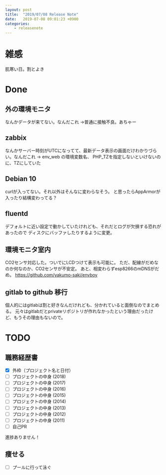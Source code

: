 ```yaml
---
layout: post
title:  "2019/07/08 Release Note"
date:   2019-07-08 09:01:23 +0900
categories:
	- releasenote
---
```

# 雑感

肌寒い日。割とよき

# Done

## 外の環境モニタ

なんかデータが来てない。なんだこれ
→普通に接触不良。あちゃー

## zabbix

なんかサーバー時刻がUTCになってて、最新データ表示の画面だけわかりづらい。なんだこれ
→ env_web の環境変数名、 PHP_TZを指定しないといけないのに、TZにしていた

## Debian 10

curlが入ってない。それ以外はそんなに変わらなそう。
と思ったらAppArmorが入ったり結構変わってる？

## fluentd

デフォルトに近い設定で動かしていたけれども、それだとログが欠損する恐れがあったので
ディスクにバッファしたりするように変更。

## 環境モニタ室内

CO2センサ対応した。ついでにLCDつけて表示も可能に。
ただ、配線がだめなのか何なのか、CO2センサが不安定。
あと、相変わらずesp8266のmDNSがだめ。
https://github.com/yakumo-saki/envboy

## gitlab to github 移行

個人的にはgitlabは割と好きなんだけれども、分かれていると面倒なのでまとめる。
元々はgitlabだとprivateリポジトリが作れなかったという理由だったけど、もうその理由もないので。

# TODO 

## 職務経歴書

- [x] 外枠（プロジェクト名と日付）
- [ ] プロジェクトの中身 (2018)
- [ ] プロジェクトの中身 (2017)
- [ ] プロジェクトの中身 (2016)
- [ ] プロジェクトの中身 (2015)
- [ ] プロジェクトの中身 (2014)
- [ ] プロジェクトの中身 (2013)
- [ ] プロジェクトの中身 (2012)
- [ ] プロジェクトの中身 (2011)
- [ ] 自己PR

進捗ありません！

## 痩せる

- [ ] プールに行って泳ぐ

